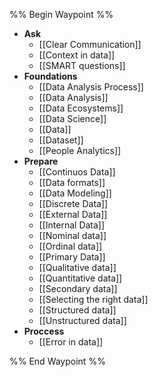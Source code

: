 %% Begin Waypoint %%
- **Ask**
	- [[Clear Communication]]
	- [[Context in data]]
	- [[SMART questions]]
- **Foundations**
	- [[Data Analysis Process]]
	- [[Data Analysis]]
	- [[Data Ecosystems]]
	- [[Data Science]]
	- [[Data]]
	- [[Dataset]]
	- [[People Analytics]]
- **Prepare**
	- [[Continuos Data]]
	- [[Data formats]]
	- [[Data Modeling]]
	- [[Discrete Data]]
	- [[External Data]]
	- [[Internal Data]]
	- [[Nominal data]]
	- [[Ordinal data]]
	- [[Primary Data]]
	- [[Qualitative data]]
	- [[Quantitative data]]
	- [[Secondary data]]
	- [[Selecting the right data]]
	- [[Structured data]]
	- [[Unstructured data]]
- **Proccess**
	- [[Error in data]]

%% End Waypoint %%